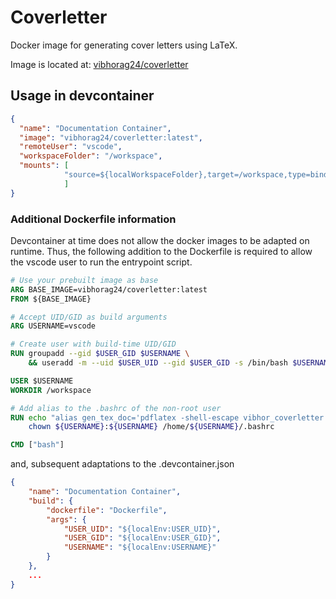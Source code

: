 # Coverletter

Docker image for generating cover letters using LaTeX.

Image is located at: [vibhorag24/coverletter](https://hub.docker.com/r/vibhorag24/coverletter)

## Usage in devcontainer

```json
{
  "name": "Documentation Container",
  "image": "vibhorag24/coverletter:latest",
  "remoteUser": "vscode",
  "workspaceFolder": "/workspace",
  "mounts": [
            "source=${localWorkspaceFolder},target=/workspace,type=bind,consistency=cached"
            ]
}
```

### Additional Dockerfile information

Devcontainer at time does not allow the docker images to be adapted on runtime. Thus, the following addition to the Dockerfile is required to allow the vscode user to run the entrypoint script.

```Dockerfile
# Use your prebuilt image as base
ARG BASE_IMAGE=vibhorag24/coverletter:latest
FROM ${BASE_IMAGE}

# Accept UID/GID as build arguments
ARG USERNAME=vscode

# Create user with build-time UID/GID
RUN groupadd --gid $USER_GID $USERNAME \
    && useradd -m --uid $USER_UID --gid $USER_GID -s /bin/bash $USERNAME

USER $USERNAME
WORKDIR /workspace

# Add alias to the .bashrc of the non-root user
RUN echo "alias gen_tex_doc='pdflatex -shell-escape vibhor_coverletter.tex'" >> /home/${USERNAME}/.bashrc && \
    chown ${USERNAME}:${USERNAME} /home/${USERNAME}/.bashrc

CMD ["bash"]
```

and, subsequent adaptations to the .devcontainer.json

```json
{
    "name": "Documentation Container",
    "build": {
        "dockerfile": "Dockerfile",
        "args": {
            "USER_UID": "${localEnv:USER_UID}",
            "USER_GID": "${localEnv:USER_GID}",
            "USERNAME": "${localEnv:USERNAME}"
        }
    },
    ...
}
```
